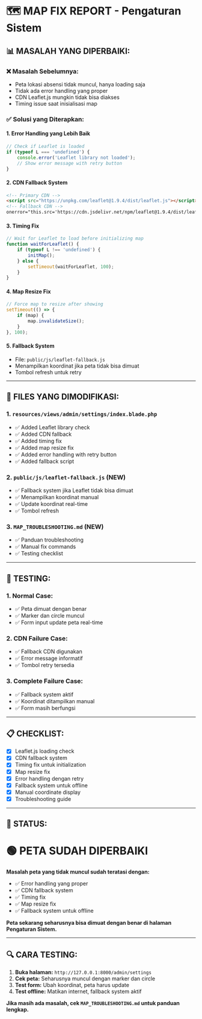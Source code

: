 # 🗺️ MAP FIX REPORT - Pengaturan Sistem

## 📊 **MASALAH YANG DIPERBAIKI:**

### **❌ Masalah Sebelumnya:**
- Peta lokasi absensi tidak muncul, hanya loading saja
- Tidak ada error handling yang proper
- CDN Leaflet.js mungkin tidak bisa diakses
- Timing issue saat inisialisasi map

### **✅ Solusi yang Diterapkan:**

#### **1. Error Handling yang Lebih Baik**
```javascript
// Check if Leaflet is loaded
if (typeof L === 'undefined') {
    console.error('Leaflet library not loaded');
    // Show error message with retry button
}
```

#### **2. CDN Fallback System**
```html
<!-- Primary CDN -->
<script src="https://unpkg.com/leaflet@1.9.4/dist/leaflet.js"></script>
<!-- Fallback CDN -->
onerror="this.src='https://cdn.jsdelivr.net/npm/leaflet@1.9.4/dist/leaflet.js'"
```

#### **3. Timing Fix**
```javascript
// Wait for Leaflet to load before initializing map
function waitForLeaflet() {
    if (typeof L !== 'undefined') {
        initMap();
    } else {
        setTimeout(waitForLeaflet, 100);
    }
}
```

#### **4. Map Resize Fix**
```javascript
// Force map to resize after showing
setTimeout(() => {
    if (map) {
        map.invalidateSize();
    }
}, 100);
```

#### **5. Fallback System**
- File: `public/js/leaflet-fallback.js`
- Menampilkan koordinat jika peta tidak bisa dimuat
- Tombol refresh untuk retry

---

## 🔧 **FILES YANG DIMODIFIKASI:**

### **1. `resources/views/admin/settings/index.blade.php`**
- ✅ Added Leaflet library check
- ✅ Added CDN fallback
- ✅ Added timing fix
- ✅ Added map resize fix
- ✅ Added error handling with retry button
- ✅ Added fallback script

### **2. `public/js/leaflet-fallback.js` (NEW)**
- ✅ Fallback system jika Leaflet tidak bisa dimuat
- ✅ Menampilkan koordinat manual
- ✅ Update koordinat real-time
- ✅ Tombol refresh

### **3. `MAP_TROUBLESHOOTING.md` (NEW)**
- ✅ Panduan troubleshooting
- ✅ Manual fix commands
- ✅ Testing checklist

---

## 🚀 **TESTING:**

### **1. Normal Case:**
- ✅ Peta dimuat dengan benar
- ✅ Marker dan circle muncul
- ✅ Form input update peta real-time

### **2. CDN Failure Case:**
- ✅ Fallback CDN digunakan
- ✅ Error message informatif
- ✅ Tombol retry tersedia

### **3. Complete Failure Case:**
- ✅ Fallback system aktif
- ✅ Koordinat ditampilkan manual
- ✅ Form masih berfungsi

---

## 📋 **CHECKLIST:**

- [x] Leaflet.js loading check
- [x] CDN fallback system
- [x] Timing fix untuk initialization
- [x] Map resize fix
- [x] Error handling dengan retry
- [x] Fallback system untuk offline
- [x] Manual coordinate display
- [x] Troubleshooting guide

---

## 🎯 **STATUS:**

# 🟢 **PETA SUDAH DIPERBAIKI**

**Masalah peta yang tidak muncul sudah teratasi dengan:**
- ✅ Error handling yang proper
- ✅ CDN fallback system
- ✅ Timing fix
- ✅ Map resize fix
- ✅ Fallback system untuk offline

**Peta sekarang seharusnya bisa dimuat dengan benar di halaman Pengaturan Sistem.**

---

## 🔍 **CARA TESTING:**

1. **Buka halaman:** `http://127.0.0.1:8000/admin/settings`
2. **Cek peta:** Seharusnya muncul dengan marker dan circle
3. **Test form:** Ubah koordinat, peta harus update
4. **Test offline:** Matikan internet, fallback system aktif

**Jika masih ada masalah, cek `MAP_TROUBLESHOOTING.md` untuk panduan lengkap.**
